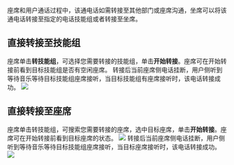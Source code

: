  座席和用户通话过程中，该通电话如需转接至其他部门或座席沟通，坐席可以将该通电话转接至指定的电话技能组或者转接至坐席。
## 直接转接至技能组
座席单击**转技能组**，可选择您需要转接的技能组，单击**开始转接**。座席可在开始转接前看到目标技能组是否有空闲座席。
转接后当前座席侧电话挂断，用户侧听到等待音乐等待目标技能组座席接听，当目标技能组有座席接听时，该电话转接成功。
![](https://qcloudimg.tencent-cloud.cn/raw/c24eeb8766989be14c435b5d3385dbc7.png)

## 直接转接至座席
座席单击转技能组，可搜索您需要转接的座席，选中目标座席，单击**开始转接**。座席可在开始转接前看到目标座席的状态。
![](https://qcloudimg.tencent-cloud.cn/raw/502535dd6fe420dc8cc3ad377563ab33.png)
转接后当前座席侧电话挂断，用户侧听到等待音乐等待目标技能组座席接听，当目标座席接听时，该电话转接成功。
![](https://qcloudimg.tencent-cloud.cn/raw/62ee7cb33e41a0a352b266ff25ae77b4.png)
